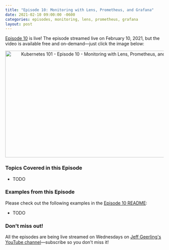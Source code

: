 ```yaml
---
title: "Episode 10: Monitoring with Lens, Prometheus, and Grafana"
date: 2021-02-10 09:00:00 -0600
categories: episodes, monitoring, lens, prometheus, grafana
layout: post
---
```

[Episode 10](https://www.youtube.com/watch?v=zW-E8THfvPY) is live! The episode streamed live on February 10, 2021, but the video is available free and on-demand—just click the image below:

<div style="text-align: center;" class="thumb-wrapper">
  <a href="https://www.youtube.com/watch?v=zW-E8THfvPY">
    <img src="/assets/images/episode-10.jpg" width="600" height="338" alt="Kubernetes 101 - Episode 10 - Monitoring with Lens, Prometheus, and Grafana" class="parent-img-responsive"><span></span>
  </a>
</div>

### Topics Covered in this Episode

  - TODO

### Examples from this Episode

Please check out the following examples in the [Episode 10 README](https://github.com/geerlingguy/kubernetes-101/tree/master/episode-10):

  - TODO

### Don't miss out!

All the episodes are being live streamed on Wednesdays on [Jeff Geerling's YouTube channel](https://www.youtube.com/c/JeffGeerling)—subscribe so you don't miss it!

